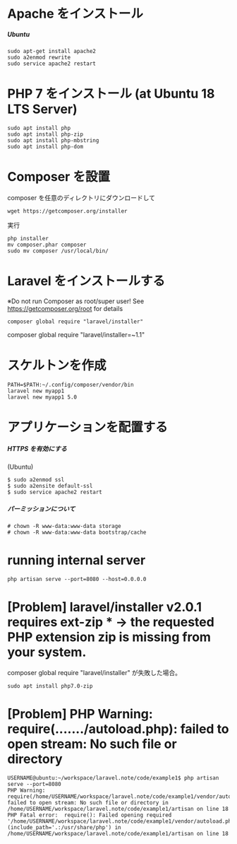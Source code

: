 # Apache をインストール

##### Ubuntu

```
sudo apt-get install apache2
sudo a2enmod rewrite
sudo service apache2 restart
```

# PHP 7 をインストール (at Ubuntu 18 LTS Server)

```
sudo apt install php
sudo apt install php-zip
sudo apt install php-mbstring
sudo apt install php-dom
```

# Composer を設置

composer を任意のディレクトリにダウンロードして

```
wget https://getcomposer.org/installer
```

実行

```
php installer
mv composer.phar composer
sudo mv composer /usr/local/bin/
```

# Laravel をインストールする

※Do not run Composer as root/super user! See https://getcomposer.org/root for details

```
composer global require "laravel/installer"
```

composer global require "laravel/installer=~1.1"


# スケルトンを作成

```
PATH=$PATH:~/.config/composer/vendor/bin
laravel new myapp1
laravel new myapp1 5.0
```


# アプリケーションを配置する

##### HTTPS を有効にする

(Ubuntu)

```
$ sudo a2enmod ssl
$ sudo a2ensite default-ssl
$ sudo service apache2 restart
```

##### パーミッションについて

```
# chown -R www-data:www-data storage
# chown -R www-data:www-data bootstrap/cache
```


# running internal server

```
php artisan serve --port=8080 --host=0.0.0.0
```



# [Problem] laravel/installer v2.0.1 requires ext-zip * -> the requested PHP extension zip is missing from your system.

composer global require "laravel/installer" が失敗した場合。

```
sudo apt install php7.0-zip
```

# [Problem] PHP Warning:  require(......./autoload.php): failed to open stream: No such file or directory

```
USERNAME@ubuntu:~/workspace/laravel.note/code/example1$ php artisan serve --port=8080
PHP Warning:  require(/home/USERNAME/workspace/laravel.note/code/example1/vendor/autoload.php): failed to open stream: No such file or directory in /home/USERNAME/workspace/laravel.note/code/example1/artisan on line 18
PHP Fatal error:  require(): Failed opening required '/home/USERNAME/workspace/laravel.note/code/example1/vendor/autoload.php' (include_path='.:/usr/share/php') in /home/USERNAME/workspace/laravel.note/code/example1/artisan on line 18
```
